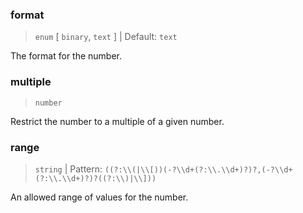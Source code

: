 ### format

> `enum` [ `binary`, `text` ] | Default: `text`

The format for the number.

### multiple

> `number`

Restrict the number to a multiple of a given number.

### range

> `string` | Pattern: `((?:\\(|\\[))(-?\\d+(?:\\.\\d+)?)?,(-?\\d+(?:\\.\\d+)?)?((?:\\)|\\]))`

An allowed range of values for the number.
